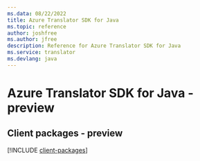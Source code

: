 ```yaml
---
ms.data: 08/22/2022
title: Azure Translator SDK for Java
ms.topic: reference
author: joshfree
ms.author: jfree
description: Reference for Azure Translator SDK for Java
ms.service: translator
ms.devlang: java
---
```

# Azure Translator SDK for Java - preview

## Client packages - preview
[!INCLUDE [client-packages](translator-client-index.md)]